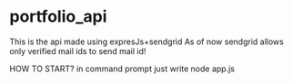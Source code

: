 # portfolio_api
This is the api made using expresJs+sendgrid
As of now sendgrid allows only verified mail ids to send mail id!

HOW TO START?
in command prompt just write node app.js

